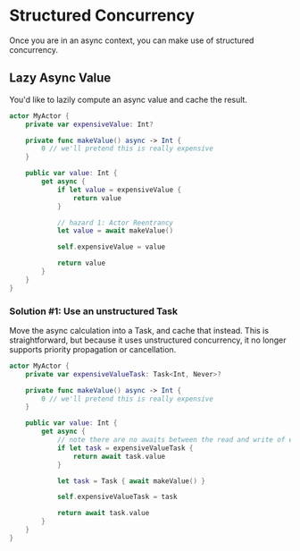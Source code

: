 # Structured Concurrency

Once you are in an async context, you can make use of structured concurrency.

## Lazy Async Value

You'd like to lazily compute an async value and cache the result.

```swift
actor MyActor {
    private var expensiveValue: Int?

    private func makeValue() async -> Int {
        0 // we'll pretend this is really expensive
    }

    public var value: Int {
        get async {
            if let value = expensiveValue {
                return value
            }

            // hazard 1: Actor Reentrancy
            let value = await makeValue()

            self.expensiveValue = value

            return value
        }
    }
}
```

### Solution #1: Use an unstructured Task 

Move the async calculation into a Task, and cache that instead. This is straightforward, but because it uses unstructured concurrency, it no longer supports priority propagation or cancellation.

```swift
actor MyActor {
    private var expensiveValueTask: Task<Int, Never>?

    private func makeValue() async -> Int {
        0 // we'll pretend this is really expensive
    }

    public var value: Int {
        get async {
            // note there are no awaits between the read and write of expensiveValueTask
            if let task = expensiveValueTask {
                return await task.value
            }

            let task = Task { await makeValue() }

            self.expensiveValueTask = task

            return await task.value
        }
    }
}
```